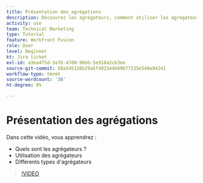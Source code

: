 ```yaml
---
title: Présentation des agrégations
description: Découvrez les agrégateurs, comment utiliser les agrégateurs et les différents types d’agrégateurs dans [!DNL Adobe Workfront Fusion].
activity: use
team: Technical Marketing
type: Tutorial
feature: Workfront Fusion
role: User
level: Beginner
kt: Jira ticket
exl-id: a3ea475d-3a76-4788-98eb-5e916a2cb3ee
source-git-commit: 58a545120b29a5f492344b89b77235e548e94241
workflow-type: tm+mt
source-wordcount: '38'
ht-degree: 0%

---
```


# Présentation des agrégations

Dans cette vidéo, vous apprendrez :

* Quels sont les agrégateurs ?
* Utilisation des agrégateurs
* Différents types d&#39;agrégateurs

>[!VIDEO](https://video.tv.adobe.com/v/335279/?quality=12)
